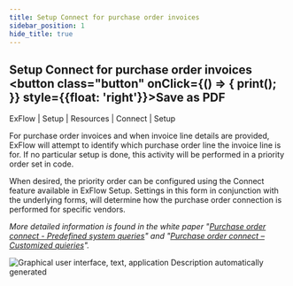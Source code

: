```yaml
---
title: Setup Connect for purchase order invoices
sidebar_position: 1
hide_title: true
---
```

## Setup Connect for purchase order invoices <button class="button" onClick={() => { print(); }} style={{float: 'right'}}>Save as PDF</button>

ExFlow \| Setup \| Resources \| Connect \| Setup

For purchase order invoices and when invoice line details are provided, ExFlow will attempt to identify which purchase order line the invoice line is for. If no particular setup is done, this activity will be performed in a priority order set in code.

When desired, the priority order can be configured using the Connect feature available in ExFlow Setup. Settings in this form in conjunction with the underlying forms, will determine how the purchase order connection is performed for specific vendors.

*More detailed information is found in the white paper "[Purchase order connect - Predefined system queries](https://support.signupsoftware.com/knowledgebase/article/KA-01264)" and "[Purchase order connect – Customized quieries](https://support.signupsoftware.com/knowledgebase/article/KA-01310)".*

![Graphical user interface, text, application Description automatically generated](@site/static/img/media/image75.png)
